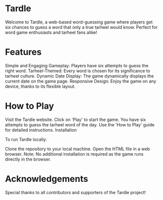 # Tardle

Welcome to Tardle, a web-based word-guessing game where players get six chances to guess a word that only a true tarheel would know. Perfect for word game enthusiasts and tarheel fans alike!

# Features

Simple and Engaging Gameplay: Players have six attempts to guess the right word.
Tarheel-Themed: Every word is chosen for its significance to tarheel culture.
Dynamic Date Display: The game dynamically displays the current date on the game page.
Responsive Design: Enjoy the game on any device, thanks to its flexible layout.

# How to Play

Visit the Tardle website.
Click on 'Play' to start the game.
You have six attempts to guess the tarheel word of the day.
Use the 'How to Play' guide for detailed instructions.
Installation

To run Tardle locally:

Clone the repository to your local machine.
Open the HTML file in a web browser.
Note: No additional installation is required as the game runs directly in the browser.

# Acknowledgements

Special thanks to all contributors and supporters of the Tardle project!
